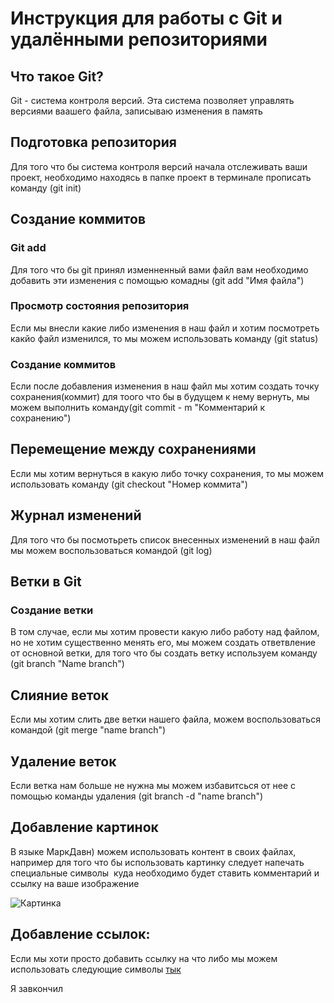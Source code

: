 # Инструкция для работы с Git и удалёнными репозиториями

## Что такое Git?
Git - система контроля версий. Эта система позволяет управлять версиями ваашего файла, записываю изменения в память

## Подготовка репозитория
Для того что бы система контроля версий начала отслеживать ваши проект, необходимо находясь в папке проект в терминале прописать команду (git init)

## Создание коммитов

### Git add
Для того что бы git принял изменненный вами файл вам необходимо добавить эти изменения с помощью комадны (git add "Имя файла")

### Просмотр состояния репозитория
Если мы внесли какие либо изменения в наш файл и хотим посмотреть какйо файл изменился, то мы можем использовать команду (git status)

### Создание коммитов
Если после добавления изменения в наш файл мы хотим создать точку сохранения(коммит) для тоого что бы в будущем к нему вернуть, мы можем выполнить команду(git commit - m "Комментарий к сохранению")

## Перемещение между сохранениями
Если мы хотим вернуться в какую либо точку сохранения, то мы можем использовать команду (git checkout "Номер коммита")

## Журнал изменений
Для того что бы посмотьреть список внесенных изменений в наш файл мы можем воспользоваться командой (git log)

## Ветки в Git

### Создание ветки

В том случае, если мы хотим провести какую либо работу над файлом, но не хотим существенно менять его, мы можем создать ответвление от основной ветки, для того что бы создать ветку используем команду (git branch "Name branch")

## Слияние веток

Если мы хотим слить две ветки нашего файла, можем воспользоваться командой (git merge "name branch")

## Удаление веток
Если ветка нам больше не нужна мы можем избавитсься от нее с помощью команды удаления (git branch -d "name branch")

## Добавление картинок
В языке МаркДавн) можем использовать контент в своих файлах, например для того что бы использовать картинку следует напечать специальные символы ![]() куда необходимо будет ставить комментарий и ссылку на ваше изображение

![Картинка](https://crosti.ru/patterns/00/27/36/f3_preview_1fd68bf3.jpg)

## Добавление ссылок:
Если мы хоти просто добавить ссылку на что либо мы можем использовать следующие символы [тык](https://crosti.ru/patterns/00/27/36/f3_preview_1fd68bf3.jpg)

Я завкончил